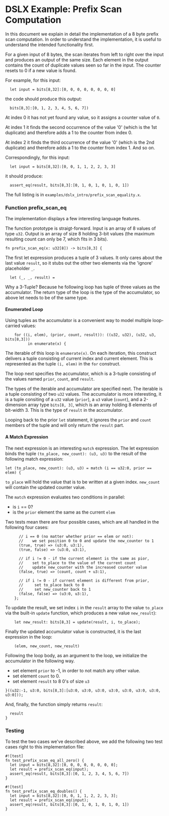 # DSLX Example: Prefix Scan Computation

In this document we explain in detail the implementation of a 8 byte prefix scan
computation. In order to understand the implementation, it is useful to
understand the intended functionality first.

For a given input of 8 bytes, the scan iterates from left to right over the
input and produces an output of the same size. Each element in the output
contains the count of duplicate values seen so far in the input. The counter
resets to 0 if a new value is found.

For example, for this input:

```
  let input = bits[8,32]:[0, 0, 0, 0, 0, 0, 0, 0]
```

the code should produce this output:

```
  bits[8,3]:[0, 1, 2, 3, 4, 5, 6, 7])
```

At index 0 it has not yet found any value, so it assigns a counter value of `0`.

At index 1 it finds the second occurrence of the value '0' (which is the 1st
duplicate) and therefore adds a 1 to the counter from index 0.

At index 2 it finds the third occurrence of the value '0' (which is the 2nd
duplicate) and therefore adds a 1 to the counter from index 1. And so on.

Correspondingly, for this input:

```
  let input = bits[8,32]:[0, 0, 1, 1, 2, 2, 3, 3]
```

it should produce:

```
  assert_eq(result, bits[8,3]:[0, 1, 0, 1, 0, 1, 0, 1])
```

The full listing is in `examples/dslx_intro/prefix_scan_equality.x`.

### Function prefix_scan_eq

The implementation displays a few interesting language features.

The function prototype is straigt-forward. Input is an array of 8 values of type
`u32`. Output is an array of size 8 holding 3-bit values (the maximum resulting
count can only be 7, which fits in 3 bits).

```
fn prefix_scan_eq(x: u32[8]) -> bits[8,3] {
```

The first let expression produces a tuple of 3 values. It only cares about the
last value `result`, so it stubs out the other two elements via the 'ignore'
placeholder `_`.

```
  let (_, _, result) =
```

Why a 3-Tuple? Because he following loop has tuple of three values as the
accumulator. The return type of the loop is the type of the accumulator, so
above let needs to be of the same type.

#### Enumerated Loop

Using tuples as the accumulator is a convenient way to model multiple
loop-carried values:

```
    for ((i, elem), (prior, count, result)): ((u32, u32), (u32, u3, bits[8,3]))
          in enumerate(x) {
```

The iterable of this loop is `enumerate(x)`. On each iteration, this construct
delivers a tuple consisting of current index and current element. This is
represented as the tuple `(i, elem)` in the `for` construct.

The loop next specifies the accumulator, which is a 3-tuple consisting of the
values named `prior`, `count`, and `result`.

The types of the iterable and accumulator are specified next. The iterable is a
tuple consisting of two `u32` values. The accumulator is more interesting, it is
a tuple consiting of a `u32` value (`prior`), a `u3` value (`count`), and a
2-dimension array type `bits[8, 3]`, which is an array holding 8 elements of
bit-width 3. This is the type of `result` in the accumulator.

Looping back to the prior `let` statement, it ignores the `prior` and `count`
members of the tuple and will only return the `result` part.

#### A Match Expression

The next expression is an interesting `match` expression. The let expression
binds the tuple `(to_place, new_count): (u3, u3)` to the result of the following
match expression:

```
let (to_place, new_count): (u3, u3) = match (i == u32:0, prior == elem) {
```

`to_place` will hold the value that is to be written at a given index.
`new_count` will contain the updated counter value.

The `match` expression evaluates two conditions in parallel:

*   is `i` == 0?
*   is the `prior` element the same as the current `elem`

Two tests mean there are four possible cases, which are all handled in the
following four cases:

```
      // i == 0 (no matter whether prior == elem or not):
      //    we set position 0 to 0 and update the new_counter to 1
      (true, true) => (u3:0, u3:1),
      (true, false) => (u3:0, u3:1),

      // if i != 0 - if the current element is the same as pior,
      //    set to_place to the value of the current count
      //    update new_counter with the increased counter value
      (false, true) => (count, count + u3:1),

      // if i != 0 - if current element is different from prior,
      //     set to_place back to 0
      //     set new_counter back to 1
      (false, false) => (u3:0, u3:1),
    };
```

To update the result, we set index `i` in the `result` array to the value
`to_place` via the built-in `update` function, which produces a new value
`new_result`):

```
    let new_result: bits[8,3] = update(result, i, to_place);
```

Finally the updated accumulator value is constructed, it is the last expression
in the loop:

```
    (elem, new_count, new_result)
```

Following the loop body, as an argument to the loop, we initialize the
accumulator in the following way.

*   set element `prior` to -1, in order to not match any other value.
*   set element `count` to 0.
*   set element `result` to 8 0's of size `u3`

```
}((u32:-1, u3:0, bits[8,3]:[u3:0, u3:0, u3:0, u3:0, u3:0, u3:0, u3:0, u3:0]));
```

And, finally, the function simply returns `result`:

```
  result
}
```

### Testing

To test the two cases we've described above, we add the following two test cases
right to this implementation file:

```
#![test]
fn test_prefix_scan_eq_all_zero() {
  let input = bits[8,32]:[0, 0, 0, 0, 0, 0, 0, 0];
  let result = prefix_scan_eq(input);
  assert_eq(result, bits[8,3]:[0, 1, 2, 3, 4, 5, 6, 7])
}

#![test]
fn test_prefix_scan_eq_doubles() {
  let input = bits[8,32]:[0, 0, 1, 1, 2, 2, 3, 3];
  let result = prefix_scan_eq(input);
  assert_eq(result, bits[8,3]:[0, 1, 0, 1, 0, 1, 0, 1])
}
```
